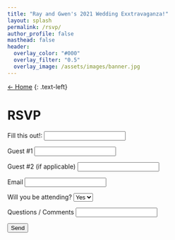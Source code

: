 ```yaml
---
title: "Ray and Gwen's 2021 Wedding Exxtravaganza!"
layout: splash
permalink: /rsvp/
author_profile: false
masthead: false
header:
  overlay_color: "#000"
  overlay_filter: "0.5"
  overlay_image: /assets/images/banner.jpg
---
```


 [<- Home](../index.html)
{: .text-left}

# RSVP  

<form name="rsvp" netlify-honeypot="bot-field" action="/success/" netlify>
  <p class="hidden">
    <label>Fill this out!: <input name="bot-field" /></label>
  </p>
  <p>
    <label>Guest #1 <input type="text" name="name" required/></label>
  </p>
  <p>
    <label>Guest #2 (if applicable) <input type="text" name="plus-one" /></label>
  </p>
    <p>
     <label>Email <input type="email" name="email" required/></label>
  </p>
    <p>
    <label for="attendance">Will you be attending?</label>
    <select class="form-control" id="attendance" name="attendance">
          <option value="yes">Yes</option>
          <option value="no">No</option>
    </select>  
  </p>
    <p>
    <label>Questions / Comments <input type="text" name="comments" /></label>
  </p>
  <p>
    <button type="submit">Send</button>
  </p>
</form>

